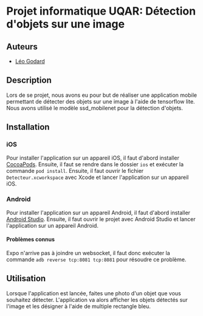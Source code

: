 # Projet informatique UQAR: Détection d'objets sur une image

## Auteurs
- [Léo Godard](https://github.com/ungarscool1)

## Description

Lors de se projet, nous avons eu pour but de réaliser une application mobile permettant de détecter des objets sur une image à l'aide de tensorflow lite. Nous avons utilisé le modèle ssd_mobilenet pour la détection d'objets.

## Installation

### iOS

Pour installer l'application sur un appareil iOS, il faut d'abord installer [CocoaPods](https://cocoapods.org/). Ensuite, il faut se rendre dans le dossier `ios` et exécuter la commande `pod install`. Ensuite, il faut ouvrir le fichier `Detecteur.xcworkspace` avec Xcode et lancer l'application sur un appareil iOS.

### Android

Pour installer l'application sur un appareil Android, il faut d'abord installer [Android Studio](https://developer.android.com/studio). Ensuite, il faut ouvrir le projet avec Android Studio et lancer l'application sur un appareil Android.

#### Problèmes connus

Expo n'arrive pas à joindre un websocket, il faut donc exécuter la commande `adb reverse tcp:8081 tcp:8081` pour résoudre ce problème.

## Utilisation

Lorsque l'application est lancée, faites une photo d'un objet que vous souhaitez détecter. L'application va alors afficher les objets détectés sur l'image et les désigner à l'aide de multiple rectangle bleu.